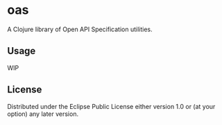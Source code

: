 # oas

A Clojure library of Open API Specification utilities.

## Usage

WIP

## License

Distributed under the Eclipse Public License either version 1.0 or (at
your option) any later version.
